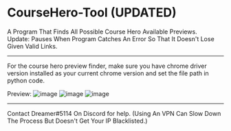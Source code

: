 # CourseHero-Tool (UPDATED)
A Program That Finds All Possible Course Hero Available Previews.\
Update: Pauses When Program Catches An Error So That It Doesn't Lose Given Valid Links.
__________________________

For the course hero preview finder, make sure you have chrome driver version installed as your current chrome version and set the file path in python code.

Preview:
![image](https://user-images.githubusercontent.com/80835991/154783467-f3e2fede-cf59-415f-b2d8-ea64426f7be3.png)
![image](https://user-images.githubusercontent.com/80835991/154826977-5860e8a7-4388-4ab5-8489-4e17677b38b1.png)
![image](https://user-images.githubusercontent.com/80835991/154826985-edb73653-cc8f-4f32-ac69-27733d31d694.png)

___________________________

Contact Dreamer#5114 On Discord for help.
(Using An VPN Can Slow Down The Process But Doesn't Get Your IP Blacklisted.)
